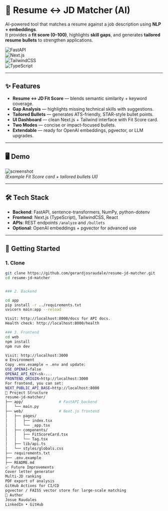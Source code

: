 # 📄 Resume ↔ JD Matcher (AI)

AI-powered tool that matches a resume against a job description using **NLP + embeddings**.  
It provides a **fit score (0–100)**, highlights **skill gaps**, and generates **tailored resume bullets** to strengthen applications.  

![FastAPI](https://img.shields.io/badge/FastAPI-009688?style=for-the-badge&logo=fastapi&logoColor=white)  
![Next.js](https://img.shields.io/badge/Next.js-000000?style=for-the-badge&logo=nextdotjs&logoColor=white)  
![TailwindCSS](https://img.shields.io/badge/Tailwind-38B2AC?style=for-the-badge&logo=tailwind-css&logoColor=white)  
![TypeScript](https://img.shields.io/badge/TypeScript-3178C6?style=for-the-badge&logo=typescript&logoColor=white)  

---

## ✨ Features
- **Resume ↔ JD Fit Score** — blends semantic similarity + keyword coverage.  
- **Gap Analysis** — highlights missing technical skills with suggestions.  
- **Tailored Bullets** — generates ATS-friendly, STAR-style bullet points.  
- **UI Dashboard** — clean Next.js + Tailwind interface with Fit Score card.  
- **Two Modes** — concise or impact-focused bullets.  
- **Extendable** — ready for OpenAI embeddings, pgvector, or LLM upgrades.  

---

## 🖥️ Demo

![screenshot](docs/demo-screenshot.png)  
*(Example Fit Score card + tailored bullets UI)*

---

## 🛠️ Tech Stack
- **Backend**: FastAPI, sentence-transformers, NumPy, python-dotenv  
- **Frontend**: Next.js (TypeScript), TailwindCSS, React  
- **APIs**: REST endpoints `/analyze` and `/bullets`  
- **Optional**: OpenAI embeddings + pgvector for advanced use  

---

## 🚀 Getting Started

### 1. Clone
```bash
git clone https://github.com/gerardjosraudale/resume-jd-matcher.git
cd resume-jd-matcher


### 2. Backend

cd app
pip install -r ../requirements.txt
uvicorn main:app --reload

Visit: http://localhost:8000/docs for API docs.
Health check: http://localhost:8000/health

### 3. Frontend
cd web
npm install
npm run dev

Visit: http://localhost:3000
⚙️ Environment
Copy .env.example → .env and update:
USE_OPENAI=false
OPENAI_API_KEY=sk-...
FRONTEND_ORIGIN=http://localhost:3000
For frontend, you can set:
NEXT_PUBLIC_API_BASE=http://localhost:8000
📂 Project Structure
resume-jd-matcher/
├── app/                # FastAPI backend
│   └── main.py
├── web/                # Next.js frontend
│   ├── pages/
│   │   ├── index.tsx
│   │   └── _app.tsx
│   ├── components/
│   │   ├── FitScoreCard.tsx
│   │   └── Tag.tsx
│   ├── lib/api.ts
│   └── styles/globals.css
├── requirements.txt
├── .env.example
├── README.md
📈 Future Improvements
Cover letter generator
Multi-JD ranking
PDF export of analysis
GitHub Actions for CI/CD
pgvector / FAISS vector store for large-scale matching
👤 Author
Josue Raudales
LinkedIn • GitHub